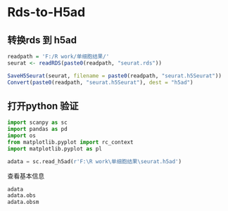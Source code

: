 # Rds-to-H5ad

## 转换rds 到 h5ad    
```r
readpath = 'F:/R work/单细胞结果/'
seurat <- readRDS(paste0(readpath, "seurat.rds"))

SaveH5Seurat(seurat, filename = paste0(readpath, "seurat.h5Seurat"))
Convert(paste0(readpath, "seurat.h5Seurat"), dest = "h5ad")
```
## 打开python 验证     
```python
import scanpy as sc
import pandas as pd
import os
from matplotlib.pyplot import rc_context
import matplotlib.pyplot as pl

adata = sc.read_h5ad(r'F:\R work\单细胞结果\seurat.h5ad')
```

查看基本信息
```python
adata
adata.obs
adata.obsm
```
